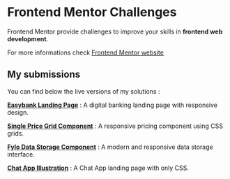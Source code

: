 # Frontend Mentor Challenges

Frontend Mentor provide challenges to improve your skills in **frontend web development**.

For more informations check [Frontend Mentor website](https://www.frontendmentor.io/)

## My submissions

You can find below the live versions of my solutions :

[**Easybank Landing Page**](https://github.com/zathio/frontendmentor-challenges/tree/master/easybank-landing-page) : A digital banking landing page with responsive design.   
   
[**Single Price Grid Component**](https://github.com/zathio/frontendmentor-challenges/tree/master/single-price-grid-component) : A responsive pricing component using CSS grids.
   
[**Fylo Data Storage Component**](https://github.com/zathio/frontendmentor-challenges/tree/master/fylo-data-storage-component) : A modern and responsive data storage interface.

[**Chat App Illustration**](https://github.com/zathio/frontendmentor-challenges/tree/master/chat-app-css-illustration) : A Chat App landing page with only CSS.

